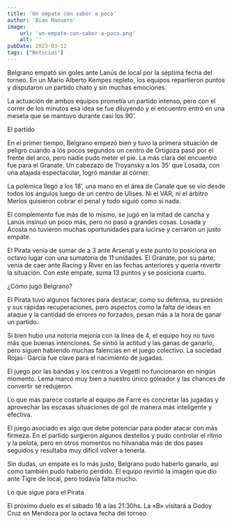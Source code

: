 ```yaml
---
title: 'Un empate con sabor a poco'
author: 'Bian Masuero'
image:
    url: 'un-empate-con-sabor-a-poco.png'
    alt: ''
pubDate: 2023-03-12
tags: ["Noticias"]
---
```


Belgrano empató sin goles ante Lanús de local por la séptima fecha del torneo. En un Mario Alberto Kempes repleto, los equipos repartieron puntos y disputaron un partido chato y sin muchas emociones.

La actuación de ambos equipos prometía un partido intenso, pero con el correr de los minutos esa idea se fue diluyendo y el encuentro entró en una meseta que se mantuvo durante casi los 90’.

El partido

En el primer tiempo, Belgrano empezó bien y tuvo la primera situación de peligro cuando a los pocos segundos un centro de Ortigoza pasó por el frente del arco, pero nadie pudo meter el pie. La más clara del encuentro fue para el Granate. Un cabezazo de Troyansky a los 35’ que Losada, con una atajada espectacular, logró mandar al córner.

La polémica llegó a los 18’, una mano en el área de Canale que se vio desde todos los ángulos luego de un centro de Ulises. Ni el VAR, ni el árbitro Merlos quisieron cobrar el penal y todo siguió como si nada.

El complemento fue más de lo mismo, se jugó en la mitad de cancha y Lanús insinuó un poco más, pero no pasó a grandes cosas. Losada y Acosta no tuvieron muchas oportunidades para lucirse y cerraron un justo empate.

El Pirata venía de sumar de a 3 ante Arsenal y este punto lo posiciona en octavo lugar con una sumatoria de 11 unidades. El Granate, por su parte, venía de caer ante Racing y River en las fechas anteriores y quería revertir la situación. Con este empate, suma 13 puntos y se posiciona cuarto.

¿Cómo jugó Belgrano?

El Pirata tuvo algunos factores para destacar, como su defensa, su presión y sus rápidas recuperaciones, pero aspectos como la falta de ideas en ataque y la cantidad de errores no forzados, pesan más a la hora de ganar un partido.

Si bien hubo una notoria mejoría con la línea de 4, el equipo hoy no tuvo más que buenas intenciones. Se sintió la actitud y las ganas de ganarlo, pero siguen habiendo muchas falencias en el juego colectivo. La sociedad Rojas- García fue clave para el nacimiento de jugadas.

El juego por las bandas y los centros a Vegetti no funcionaron en ningún momento. Lema marcó muy bien a nuestro único goleador y las chances de convertir se redujeron.

Lo que más parece costarle al equipo de Farré es concretar las jugadas y aprovechar las escasas situaciones de gol de manera más inteligente y efectiva.

El juego asociado es algo que debe potenciar para poder atacar con más firmeza. En el partido surgieron algunos destellos y pudo controlar el ritmo y la pelota, pero en otros momentos no hilvanaba más de dos pases seguidos y resultaba muy difícil volver a tenerla.

Sin dudas, un empate es lo más justo, Belgrano pudo haberlo ganarlo, así como también pudo haberlo perdido.  El equipo revirtió la imagen que dio ante Tigre de local, pero todavía falta mucho.

Lo que sigue para el Pirata

El próximo duelo es el sábado 18 a las 21:30hs. La «B» visitará a Godoy Cruz en Mendoza por la octava fecha del torneo.
